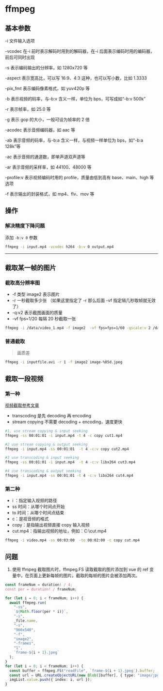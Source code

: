 # ffmpeg

## 基本参数

-i 文件输入选项

-vcodec 在-i 前时表示解码时用到的解码器，在-i 后面表示编码时用的编码器，前后可同时出现

-s 表示编码输出的分辨率，如 1280x720 等

-aspect 表示宽高比，可以写 16:9、4:3 这种，也可以写小数，比如 1.3333

-pix_fmt 表示编码像素格式，如 yuv420p 等

-b 表示视频的码率，与-b:v 含义一样，单位为 bps，可写成如“-b:v 500k”

-r 表示帧率，如 25.0 等

-g 表示 gop 的大小，一般可设为帧率的 2 倍

-acodec 表示音频编码器，如 aac 等

-ab 表示音频的码率，与-b:a 含义一样，与视频一样单位为 bps，如“-b:a 128k”等

-ac 表示音频的通道数，即单声道双声道等

-ar 表示音频的采样率，如 44100、48000 等

-profile:v 表示视频编码时用的 profile，质量由低到高有 base、main、high 等选项

-f 表示输出的封装格式，如 mp4、flv、mov 等

## 操作

### 解决精度下降问题

添加 `-b:v 0` 参数

```bash
ffmpeg -i input.mp4 -vcodec h264 -b:v 0 output.mp4
```

---

## 截取某一帧的图片

### 截取高分辨率图

- -f 类型 image2 表示图片
- -r 一秒截取多少张 （如果这里指定了 -r 那么后面 -vf 指定隔几秒取帧就无效了）
- -q:v2 表示截图画面的质量
- -vf fps=1/20 每隔 20 秒截取一张

```bash
ffmpeg -i /data/video_1.mp4 -f image2  -vf fps=fps=1/60 -qscale:v 2 /data/mp4-%05d.jpeg
```

### 普通截取

> 画质差

```bash
ffmpeg -i inputfile.avi -r 1 -f image2 image-%05d.jpeg
```

## 截取一段视频

### 第一种

[视频截取参考文章](https://blog.csdn.net/dfb714620427/article/details/121108089)

- transcoding 是先 decoding 再 encoding
- stream copying 不需要 decoding + encoding，速度更快

```bash
#1, use stream copying & input seeking
ffmpeg -ss 00:01:01 -i input.mp4 -t 4 -c copy cut1.mp4

#2 use stream copying & output seeking
ffmpeg -i input.mp4 -ss 00:01:01  -t 4 -c:v copy cut2.mp4

#3 use transcoding & input seeking
ffmpeg -ss 00:01:01 -i input.mp4  -t 4 -c:v libx264 cut3.mp4

#4 use transcoding & output seeking
ffmpeg -i input.mp4 -ss 00:01:01 -t 4 -c:v libx264 cut4.mp4
```

### 第二种

- i ：指定输入视频的路径
- ss 时间：从哪个时间点开始
- to 时间：从哪个时间点结束
- c：是视音频的格式
- copy：是指输出视频直接 copy 输入视频
- cut.mp4：指输出视频的地址，例如：C:\cut.mp4

```bash
ffmpeg -i video.mp4 -ss 00:03:00  -to 00:02:00 -c copy cut.mp4
```

## 问题

1. 使用 ffmpeg 截取图片时，ffmpeg.FS 读取截取的图片添加到 vue 的 ref 变量中，在页面上更新每帧的图片。截取的每帧的图片会被添加两次。

```ts
const frameNum = duration! / 4;
const per = duration! / frameNum;

for (let i = 0; i < frameNum; i++) {
  await ffmpeg.run(
    "-ss",
    `${Math.floor(per * i)}`,
    "-i",
    _file.name,
    "-s",
    "960x540",
    "-f",
    "image2",
    "-frames",
    "1",
    `frame-${i + 1}.jpeg`
  );
}
for (let i = 0; i < frameNum; i++) {
  const buffer = ffmpeg.FS("readFile", `frame-${i + 1}.jpeg`).buffer;
  const url = URL.createObjectURL(new Blob([buffer], { type: "image/jpg" }));
  imgList.value.push({ index: i, url });
}
```
